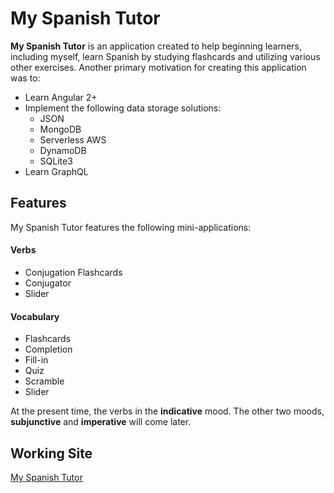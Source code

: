 # My Spanish Tutor

**My Spanish Tutor** is an application created to help beginning learners, including myself, learn Spanish by studying flashcards and utilizing various other exercises. Another primary motivation for creating this application was to:

* Learn Angular 2+
* Implement the following data storage solutions:
	* JSON
	* MongoDB
	* Serverless AWS
	* DynamoDB
	* SQLite3
* Learn GraphQL


## Features

My Spanish Tutor features the following mini-applications:

#### Verbs
* Conjugation Flashcards
* Conjugator
* Slider

#### Vocabulary
* Flashcards
* Completion
* Fill-in
* Quiz
* Scramble
* Slider

At the present time, the verbs in the **indicative** mood. The other two moods, **subjunctive** and **imperative** will come later.

 ## Working Site
 
 [My Spanish Tutor](https://deryx.github.io/spanish-tutor-2/ "My Spanish Tutor")

